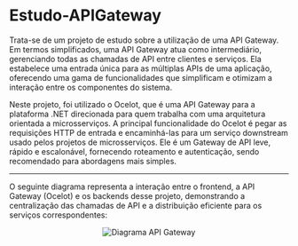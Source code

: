 # Estudo-APIGateway

Trata-se de um projeto de estudo sobre a utilização de uma API Gateway. Em termos simplificados, uma API Gateway atua como intermediário, gerenciando todas as chamadas de API entre clientes e serviços. Ela estabelece uma entrada única para as múltiplas APIs de uma aplicação, oferecendo uma gama de funcionalidades que simplificam e otimizam a interação entre os componentes do sistema.

Neste projeto, foi utilizado o Ocelot, que é uma API Gateway para a plataforma .NET direcionada para quem trabalha com uma arquitetura orientada a microsserviços. A principal funcionalidade do Ocelot é pegar as requisições HTTP de entrada e encaminhá-las para um serviço downstream usado pelos projetos de microsserviços. Ele é um Gateway de API leve, rápido e escalonável, fornecendo roteamento e autenticação, sendo recomendado para abordagens mais simples.

---

O seguinte diagrama representa a interação entre o frontend, a API Gateway (Ocelot) e os backends desse projeto, demonstrando a centralização das chamadas de API e a distribuição eficiente para os serviços correspondentes:


<div align="center">
<img src="https://github.com/AllyssonAntonucci/Estudo-APIGateway/assets/125825975/73456c9e-8ed3-4049-a6ff-9f1a30aa2d79" alt="Diagrama API Gateway">
</div>
